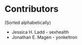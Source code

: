 # Contributors

(Sorted alphabetically)

+ Jessica H. Ladd - sexhealth
+ Jonathan E. Magen - yonkeltron
